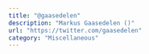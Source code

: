 ```yaml
---
title: "@gaasedelen"
description: "Markus Gaasedelen ()"
url: "https://twitter.com/gaasedelen"
category: "Miscellaneous"
---
```

